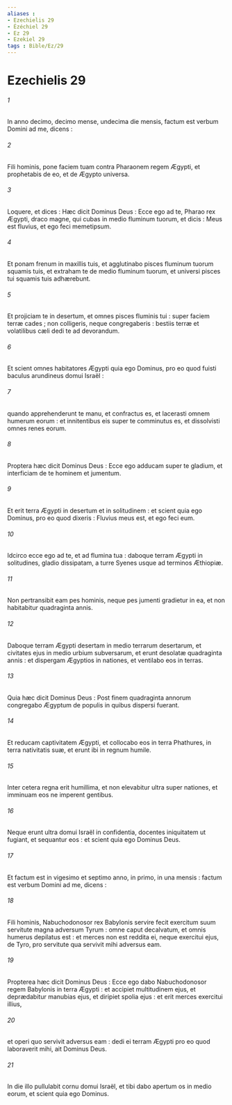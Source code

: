 ```yaml
---
aliases : 
- Ezechielis 29
- Ézéchiel 29
- Ez 29
- Ezekiel 29
tags : Bible/Ez/29
---
```


# Ezechielis 29

###### 1
In anno decimo, decimo mense, undecima die mensis, factum est verbum Domini ad me, dicens :
###### 2
Fili hominis, pone faciem tuam contra Pharaonem regem Ægypti, et prophetabis de eo, et de Ægypto universa.
###### 3
Loquere, et dices : Hæc dicit Dominus Deus : Ecce ego ad te, Pharao rex Ægypti, draco magne, qui cubas in medio fluminum tuorum, et dicis : Meus est fluvius, et ego feci memetipsum.
###### 4
Et ponam frenum in maxillis tuis, et agglutinabo pisces fluminum tuorum squamis tuis, et extraham te de medio fluminum tuorum, et universi pisces tui squamis tuis adhærebunt.
###### 5
Et projiciam te in desertum, et omnes pisces fluminis tui : super faciem terræ cades ; non colligeris, neque congregaberis : bestiis terræ et volatilibus cæli dedi te ad devorandum.
###### 6
Et scient omnes habitatores Ægypti quia ego Dominus, pro eo quod fuisti baculus arundineus domui Israël :
###### 7
quando apprehenderunt te manu, et confractus es, et lacerasti omnem humerum eorum : et innitentibus eis super te comminutus es, et dissolvisti omnes renes eorum.
###### 8
Proptera hæc dicit Dominus Deus : Ecce ego adducam super te gladium, et interficiam de te hominem et jumentum.
###### 9
Et erit terra Ægypti in desertum et in solitudinem : et scient quia ego Dominus, pro eo quod dixeris : Fluvius meus est, et ego feci eum.
###### 10
Idcirco ecce ego ad te, et ad flumina tua : daboque terram Ægypti in solitudines, gladio dissipatam, a turre Syenes usque ad terminos Æthiopiæ.
###### 11
Non pertransibit eam pes hominis, neque pes jumenti gradietur in ea, et non habitabitur quadraginta annis.
###### 12
Daboque terram Ægypti desertam in medio terrarum desertarum, et civitates ejus in medio urbium subversarum, et erunt desolatæ quadraginta annis : et dispergam Ægyptios in nationes, et ventilabo eos in terras.
###### 13
Quia hæc dicit Dominus Deus : Post finem quadraginta annorum congregabo Ægyptum de populis in quibus dispersi fuerant.
###### 14
Et reducam captivitatem Ægypti, et collocabo eos in terra Phathures, in terra nativitatis suæ, et erunt ibi in regnum humile.
###### 15
Inter cetera regna erit humillima, et non elevabitur ultra super nationes, et imminuam eos ne imperent gentibus.
###### 16
Neque erunt ultra domui Israël in confidentia, docentes iniquitatem ut fugiant, et sequantur eos : et scient quia ego Dominus Deus.
###### 17
Et factum est in vigesimo et septimo anno, in primo, in una mensis : factum est verbum Domini ad me, dicens :
###### 18
Fili hominis, Nabuchodonosor rex Babylonis servire fecit exercitum suum servitute magna adversum Tyrum : omne caput decalvatum, et omnis humerus depilatus est : et merces non est reddita ei, neque exercitui ejus, de Tyro, pro servitute qua servivit mihi adversus eam.
###### 19
Propterea hæc dicit Dominus Deus : Ecce ego dabo Nabuchodonosor regem Babylonis in terra Ægypti : et accipiet multitudinem ejus, et deprædabitur manubias ejus, et diripiet spolia ejus : et erit merces exercitui illius,
###### 20
et operi quo servivit adversus eam : dedi ei terram Ægypti pro eo quod laboraverit mihi, ait Dominus Deus.
###### 21
In die illo pullulabit cornu domui Israël, et tibi dabo apertum os in medio eorum, et scient quia ego Dominus.
